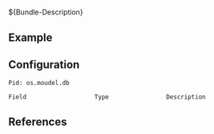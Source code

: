 # 

${Bundle-Description}

## Example

## Configuration

	Pid: os.moudel.db
	
	Field					Type				Description
		
	
## References

